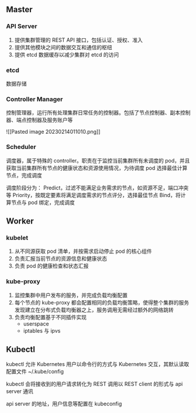 ## Master

### API Server

1. 提供集群管理的 REST API 接口，包括认证、授权、准入
2. 提供其他模块之间的数据交互和通信的枢纽
3. 提供 etcd 数据缓存以减少集群对 etcd 的访问

### etcd

数据存储

### Controller Manager

控制管理器，运行所有处理集群日常任务的控制器。包括了节点控制器、副本控制器、端点控制器及服务账户等

![[Pasted image 20230214011010.png]]

### Scheduler

调度器，属于特殊的 controller。职责在于监控当前集群所有未调度的 pod，并且获取当前集群所有节点的健康状态和资源使用情况，为待调度 pod 选择最佳计算节点，完成调度

调度阶段分为：
Predict，过滤不能满足业务需求的节点，如资源不足，端口冲突等
Priority，按既定要素将满足调度需求的节点评分，选择最佳节点
Bind，将计算节点与 pod 绑定，完成调度

## Worker

### kubelet

1. 从不同源获取 pod 清单，并按需求启动停止 pod 的核心组件
2. 负责汇报当前节点的资源信息和健康状态
3. 负责 pod 的健康检查和状态汇报

### kube-proxy

1. 监控集群中用户发布的服务，并完成负载均衡配置
2. 每个节点的 kube-proxy 都会配置相同的负载均衡策略，使得整个集群的服务发现建立在分布式负载均衡器之上，服务调用无需经过额外的网络跳转
3. 负责均衡配置基于不同插件实现
	- userspace
	- iptables 与 ipvs

## Kubectl

kubectl 允许 Kubernetes 用户以命令行的方式与 Kubernetes 交互，其默认读取配置文件 ~/.kube/config

kubectl 会将接收到的用户请求转化为 REST 调用以 REST client 的形式与 api server 通讯

api server 的地址，用户信息等配置在 kubeconfig
